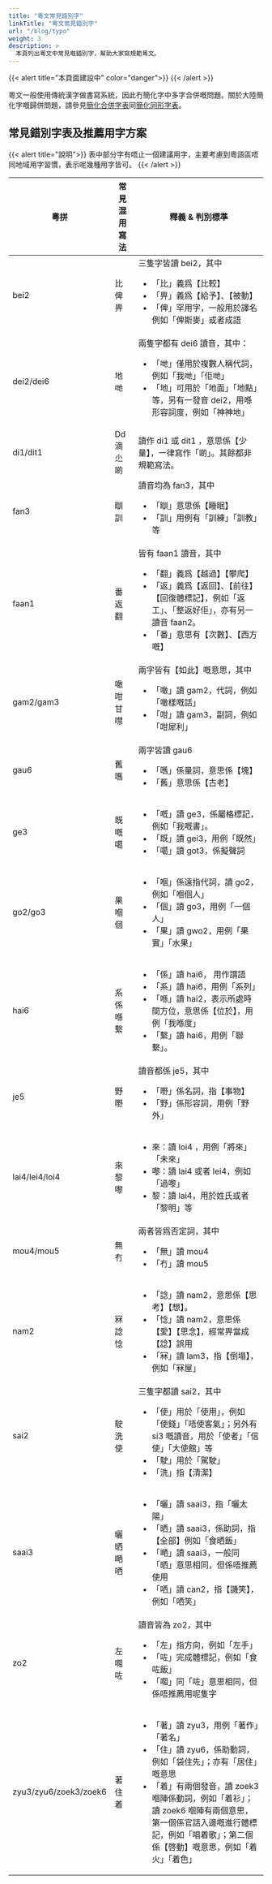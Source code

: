```yaml
---
title: "粵文常見錯別字"
linkTitle: "粵文常見錯別字"
url: "/blog/typo"
weight: 3
description: >
  本頁列出粵文中常見嘅錯別字，幫助大家寫規範粵文。
---
```


{{< alert title="本頁面建設中" color="danger">}}
{{< /alert >}}

粵文一般使用傳統漢字做書寫系統，因此冇簡化字中多字合併嘅問題。關於大陸簡化字嘅歸併問題，請參見[簡化合併字表](http://www.guguolin.com/tool_jianhua_hbz.php)同[簡化同形字表](http://www.guguolin.com/tool_jianhua_txz.php)。

## 常見錯別字表及推薦用字方案

{{< alert title="說明">}}
表中部分字有唔止一個建議用字，主要考慮到粵語區唔同地域用字習慣，表示呢幾種用字皆可。
{{< /alert >}}

| 粵拼                  | 常見混用寫法 | 釋義 & 判別標準                                                                                                                                                                                                                                                                                               |
| --------------------- | ------------ | ------------------------------------------------------------------------------------------------------------------------------------------------------------------------------------------------------------------------------------------------------------------------------------------------------------- |
| bei2                  | 比俾畀       | 三隻字皆讀 bei2，其中<ul><li>「比」義爲【比較】</li><li> 「畀」義爲【給予】、【被動】</li><li> 「俾」罕用字，一般用於譯名例如「俾斯麥」或者成語</li></ul>                                                                                                                                                     |
| dei2/dei6             | 地哋         | 兩隻字都有 dei6 讀音，其中：<ul><li>「哋」僅用於複數人稱代詞，例如「我哋」「佢哋」</li><li>「地」可用於「地面」「地點」等，另有一發音 dei2，用喺形容詞度，例如「神神地」</li></ul>                                                                                                                            |
| di1/dit1              | Dd 滴尐啲    | 讀作 di1 或 dit1 ，意思係【少量】，一律寫作「啲」。其餘都非規範寫法。                                                                                                                                                                                                                                         |
| fan3                  | 瞓訓         | 讀音均為 fan3，其中<ul><li>「瞓」意思係【睡眠】</li><li> 「訓」用例有「訓練」「訓教」等</li></ul>                                                                                                                                                                                                             |
| faan1                 | 番返翻       | 皆有 faan1 讀音，其中<ul><li>「翻」義爲【越過】【攀爬】</li><li> 「返」義爲【返回】、【前往】【回復體標記】，例如「返工」、「整返好佢」，亦有另一讀音 faan2。</li><li> 「番」意思有【次數】、【西方嘅】</li></ul>                                                                                             |
| gam2/gam3             | 噉咁甘噤     | 兩字皆有【如此】嘅意思，其中<ul></li><li> 「噉」讀 gam2，代詞，例如「噉樣嘅話」</li><li> 「咁」讀 gam3，副詞，例如「咁犀利」</li></ul>                                                                                                                                                                        |
| gau6                  | 舊嚿         | 兩字皆讀 gau6<ul><li>「嚿」係量詞，意思係【塊】</li><li> 「舊」意思係【古老】</li></ul>                                                                                                                                                                                                                       |
| ge3                   | 既嘅噶       | <ul><li>「嘅」讀 ge3，係屬格標記，例如「我嘅書」。</li><li> 「既」讀 gei3，用例「既然」</li><li> 「噶」讀 got3，係擬聲詞 </ul>                                                                                                                                                                                |
| go2/go3               | 果嗰個       | <ul><li>「嗰」係遠指代詞，讀 go2，例如「嗰個人」</li><li> 「個」讀 go3，用例「一個人」</li><li> 「果」讀 gwo2，用例「果實」「水果」</li></ul>                                                                                                                                                                 |
| hai6                  | 系係喺繫     | <ul><li>「係」讀 hai6， 用作謂語</li><li> 「系」讀 hai6，用例「系列」</li><li> 「喺」讀 hai2，表示所處時間方位，意思係【位於】，用例「我喺度」</li><li> 「繫」讀 hai6，用例「聯繫」。</li> </ul>                                                                                                              |
| je5                   | 野嘢         | 讀音都係 je5，其中<ul><li> 「嘢」係名詞，指【事物】</li><li> 「野」係形容詞，用例「野外」</li></ul>                                                                                                                                                                                                           |
| lai4/lei4/loi4        | 來黎嚟       | <ul><li> 來：讀 loi4 ，用例「將來」「未來」</li><li> 嚟：讀 lai4 或者 lei4，例如「過嚟」</li><li>黎：讀 lai4，用於姓氏或者「黎明」等                                                                                                                                                                          |
| mou4/mou5             | 無冇         | 兩者皆爲否定詞，其中<ul><li>「無」讀 mou4</li><li> 「冇」讀 mou5                                                                                                                                                                                                                                              |
| nam2                  | 冧諗惗       | <ul><li>「諗」讀 nam2，意思係【思考】【想】。</li><li> 「惗」讀 nam2，意思係【愛】【思念】，經常畀當成【諗】誤用</li><li> 「冧」讀 lam3，指【倒塌】，例如「冧屋」</li></ul>                                                                                                                                   |
| sai2                  | 駛洗使       | 三隻字都讀 sai2，其中<ul><li> 「使」用於「使用」，例如「使錢」「唔使客氣」；另外有 si3 嘅讀音，用於「使者」「信使」「大使館」等</li><li> 「駛」用於「駕駛」</li><li> 「洗」指【清潔】 </li></ul>                                                                                                              |
| saai3                 | 曬晒嗮哂     | <ul><li>「曬」讀 saai3，指「曬太陽」</li><li> 「晒」讀 saai3，係助詞，指【全部】例如「食晒飯」</li><li> 「嗮」讀 saai3，一般同「晒」意思相同，但係唔推薦使用</li><li> 「哂」讀 can2，指【譏笑】，例如「哂笑」 </li></ul>                                                                                      |
| zo2                   | 左唨咗       | 讀音皆為 zo2，其中<ul><li>「左」指方向，例如「左手」</li><li> 「咗」完成體標記，例如「食咗飯」</li><li> 「唨」同「咗」意思相同，但係唔推薦用呢隻字 </li></ul>                                                                                                                                                 |
| zyu3/zyu6/zoek3/zoek6 | 著住着       | <ul><li> 「著」讀 zyu3，用例「著作」「著名」</li><li> 「住」讀 zyu6，係助動詞，例如「袋住先」；亦有「居住」嘅意思</li><li> 「着」有兩個發音，讀 zoek3 嗰陣係動詞，例如「着衫」；讀 zoek6 嗰陣有兩個意思，第一個係官話入邊嘅進行體標記，例如「唱着歌」；第二個係【啓動】嘅意思，例如「着火」「着色」</li></ul> |
